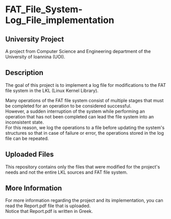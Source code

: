 # FAT_File_System-Log_File_implementation

## University Project
A project from Computer Science and Engineering department of the University of Ioannina (UOI).

## Description
The goal of this project is to implement a log file for modifications to the FAT file system in the LKL (Linux Kernel Library).

Many operations of the FAT file system consist of multiple stages that must be completed for an operation to be considered successful. <br />
However, a sudden interruption of the system while performing an operation that has not been completed can lead the file system into an inconsistent state. <br />
For this reason, we log the operations to a file before updating the system's structures so that in case of failure or error, the operations stored in the log file can be repeated.

## Uploaded Files
This repository contains only the files that were modified for the project's needs and not the entire LKL sources and FAT file system.

## More Information
For more information regarding the project and its implementation, you can read the Report.pdf file that is uploaded. <br />
Notice that Report.pdf is written in Greek.
